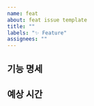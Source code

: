 ```yaml
---
name: feat
about: feat issue template
title: ""
labels: "✨ Feature"
assignees: ""
---
```


## 기능 명세

## 예상 시간
